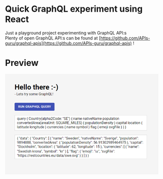# Quick GraphQL experiment using React
Just a playground project experimenting with GraphQL API:s  
Plenty of open GraphQL API:s can be found at [https://github.com/APIs-guru/graphql-apis](https://github.com/APIs-guru/graphql-apis) !

# Preview 
![alt text](preview.PNG "Project preview")